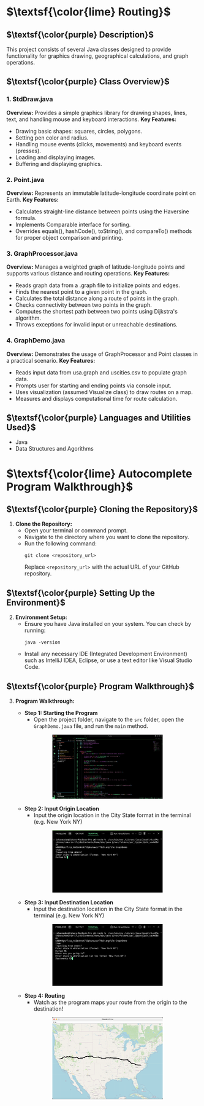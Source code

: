  # $\textsf{\color{lime} Routing}$

## $\textsf{\color{purple} Description}$
This project consists of several Java classes designed to provide functionality for graphics drawing, geographical calculations, and graph operations.

## $\textsf{\color{purple} Class Overview}$

### 1. StdDraw.java
**Overview:** Provides a simple graphics library for drawing shapes, lines, text, and handling mouse and keyboard interactions.
**Key Features:**
- Drawing basic shapes: squares, circles, polygons.
- Setting pen color and radius.
- Handling mouse events (clicks, movements) and keyboard events (presses).
- Loading and displaying images.
- Buffering and displaying graphics.


### 2. Point.java
**Overview:** Represents an immutable latitude-longitude coordinate point on Earth.
**Key Features:**
- Calculates straight-line distance between points using the Haversine formula.
- Implements Comparable interface for sorting.
- Overrides equals(), hashCode(), toString(), and compareTo() methods for proper object comparison and printing.

### 3. GraphProcessor.java
**Overview:** Manages a weighted graph of latitude-longitude points and supports various distance and routing operations.
**Key Features:**
- Reads graph data from a .graph file to initialize points and edges.
- Finds the nearest point to a given point in the graph.
- Calculates the total distance along a route of points in the graph.
- Checks connectivity between two points in the graph.
- Computes the shortest path between two points using Dijkstra's algorithm.
- Throws exceptions for invalid input or unreachable destinations.

### 4. GraphDemo.java
**Overview:** Demonstrates the usage of GraphProcessor and Point classes in a practical scenario.
**Key Features:**
- Reads input data from usa.graph and uscities.csv to populate graph data.
- Prompts user for starting and ending points via console input.
- Uses visualization (assumed Visualize class) to draw routes on a map.
- Measures and displays computational time for route calculation.

## $\textsf{\color{purple} Languages and Utilities Used}$
- Java
- Data Structures and Agorithms

# $\textsf{\color{lime} Autocomplete Program Walkthrough}$

## $\textsf{\color{purple} Cloning the Repository}$

1. **Clone the Repository:**
   - Open your terminal or command prompt.
   - Navigate to the directory where you want to clone the repository.
   - Run the following command:
     ```
     git clone <repository_url>
     ```
     Replace `<repository_url>` with the actual URL of your GitHub repository.

## $\textsf{\color{purple} Setting Up the Environment}$

2. **Environment Setup:**
   - Ensure you have Java installed on your system. You can check by running:
     ```
     java -version
     ```
   - Install any necessary IDE (Integrated Development Environment) such as IntelliJ IDEA, Eclipse, or use a text editor like Visual Studio Code.

## $\textsf{\color{purple} Program Walkthrough}$

3. **Program Walkthrough:**
   - **Step 1: Starting the Program**
     - Open the project folder, navigate to the `src` folder, open the `GraphDemo.java` file, and run the `main` method.
   <p align="center">
   <img src="ReadMe%20Images/step1.png" height="60%" width="60%" alt="Image Analysis Dataflow"/>
   </p>

   - **Step 2: Input Origin Location**
     - Input the origin location in the City State format in the terminal (e.g. New York NY)
   <p align="center">
   <img src="ReadMe%20Images/step2.png" height="60%" width="60%" alt="Image Analysis Dataflow"/>
   </p>

   - **Step 3: Input Destination Location**
     - Input the destination location in the City State format in the terminal (e.g. New York NY)
   <p align="center">
   <img src="ReadMe%20Images/step3.png" height="60%" width="60%" alt="Image Analysis Dataflow"/>
   </p>

   - **Step 4: Routing**
     - Watch as the program maps your route from the origin to the destination!
   <p align="center">
   <img src="ReadMe%20Images/step4.png" height="60%" width="60%" alt="Image Analysis Dataflow"/>
   </p>



